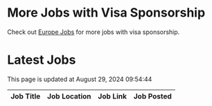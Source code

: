 # More Jobs with Visa Sponsorship

Check out [Europe Jobs](https://github.com/sureshparimi/europejobs#latest-jobs) for more jobs with visa sponsorship.

# Latest Jobs

This page is updated at August 29, 2024 09:54:44

| Job Title | Job Location | Job Link | Job Posted |
| --- | --- | --- | --- |
